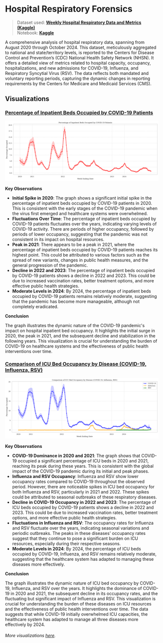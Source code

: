 # Hospital Respiratory Forensics

> Dataset used: **[Weekly Hospital Respiratory Data and Metrics (Kaggle)](https://www.kaggle.com/datasets/noeyislearning/weekly-hospital-respiratory-data-and-metrics)**  
> Notebook: **[Kaggle](https://www.kaggle.com/code/noeyislearning/hospital-respiratory-forensics)**

A comprehensive analysis of hospital respiratory data, spanning from August 2020 through October 2024. This dataset, meticulously aggregated to national and state/territory levels, is reported to the Centers for Disease Control and Prevention’s (CDC) National Health Safety Network (NHSN). It offers a detailed view of metrics related to hospital capacity, occupancy, hospitalizations, and new admissions for COVID-19, Influenza, and Respiratory Syncytial Virus (RSV). The data reflects both mandated and voluntary reporting periods, capturing the dynamic changes in reporting requirements by the Centers for Medicare and Medicaid Services (CMS).

## Visualizations

### [Percentage of Inpatient Beds Occupied by COVID-19 Patients](https://www.kaggle.com/code/noeyislearning/hospital-respiratory-forensics/notebook#Percentage-of-Inpatient-Beds-Occupied-by-COVID-19-Patients)

![Percentage of Inpatient Beds Occupied by COVID-19 Patients](assets/img/viz1.png)

**Key Observations**

- **Initial Spike in 2020**: The graph shows a significant initial spike in the percentage of inpatient beds occupied by COVID-19 patients in 2020. This is consistent with the early stages of the COVID-19 pandemic when the virus first emerged and healthcare systems were overwhelmed.
- **Fluctuations Over Time**: The percentage of inpatient beds occupied by COVID-19 patients fluctuates over the years, indicating varying levels of COVID-19 activity. There are periods of higher occupancy, followed by periods of lower occupancy, suggesting that the pandemic was not consistent in its impact on hospital resources.
- **Peak in 2021**: There appears to be a peak in 2021, where the percentage of inpatient beds occupied by COVID-19 patients reaches its highest point. This could be attributed to various factors such as the spread of new variants, changes in public health measures, and the general progression of the pandemic.
- **Decline in 2022 and 2023**: The percentage of inpatient beds occupied by COVID-19 patients shows a decline in 2022 and 2023. This could be due to increased vaccination rates, better treatment options, and more effective public health strategies.
- **Moderate Levels in 2024**: By 2024, the percentage of inpatient beds occupied by COVID-19 patients remains relatively moderate, suggesting that the pandemic has become more manageable, although not completely eradicated.

**Conclusion**

The graph illustrates the dynamic nature of the COVID-19 pandemic's impact on hospital inpatient bed occupancy. It highlights the initial surge in 2020, the peak in 2021, and the subsequent decline and stabilization in the following years. This visualization is crucial for understanding the burden of COVID-19 on healthcare systems and the effectiveness of public health interventions over time.

### [Comparison of ICU Bed Occupancy by Disease (COVID-19, Influenza, RSV)](https://www.kaggle.com/code/noeyislearning/hospital-respiratory-forensics/notebook#Comparison-of-ICU-Bed-Occupancy-by-Disease-(COVID-19,-Influenza,-RSV))

![Comparison of ICU Bed Occupancy by Disease (COVID-19, Influenza, RSV)](assets/img/viz2.png)

**Key Observations**

- **COVID-19 Dominance in 2020 and 2021**: The graph shows that COVID-19 occupied a significant percentage of ICU beds in 2020 and 2021, reaching its peak during these years. This is consistent with the global impact of the COVID-19 pandemic during its initial and peak phases.
- **Influenza and RSV Occupancy**: Influenza and RSV show lower occupancy rates compared to COVID-19 throughout the observed period. However, there are noticeable spikes in ICU bed occupancy for both Influenza and RSV, particularly in 2021 and 2022. These spikes could be attributed to seasonal outbreaks of these respiratory diseases.
- **Decline in COVID-19 Occupancy in 2022 and 2023**: The percentage of ICU beds occupied by COVID-19 patients shows a decline in 2022 and 2023. This could be due to increased vaccination rates, better treatment options, and more effective public health strategies.
- **Fluctuations in Influenza and RSV**: The occupancy rates for Influenza and RSV fluctuate over the years, indicating seasonal variations and periodic outbreaks. The peaks in these diseases' occupancy rates suggest that they continue to pose a significant burden on ICU resources, especially during their respective seasons.
- **Moderate Levels in 2024**: By 2024, the percentage of ICU beds occupied by COVID-19, Influenza, and RSV remains relatively moderate, suggesting that the healthcare system has adapted to managing these diseases more effectively.

**Conclusion**

The graph illustrates the dynamic nature of ICU bed occupancy by COVID-19, Influenza, and RSV over the years. It highlights the dominance of COVID-19 in 2020 and 2021, the subsequent decline in its occupancy rates, and the fluctuating but significant impact of Influenza and RSV. This visualization is crucial for understanding the burden of these diseases on ICU resources and the effectiveness of public health interventions over time. The data suggests that while COVID-19 initially overwhelmed ICU capacities, the healthcare system has adapted to manage all three diseases more effectively by 2024.

###### More visualizations [here](https://www.kaggle.com/code/noeyislearning/hospital-respiratory-forensics/notebook).
